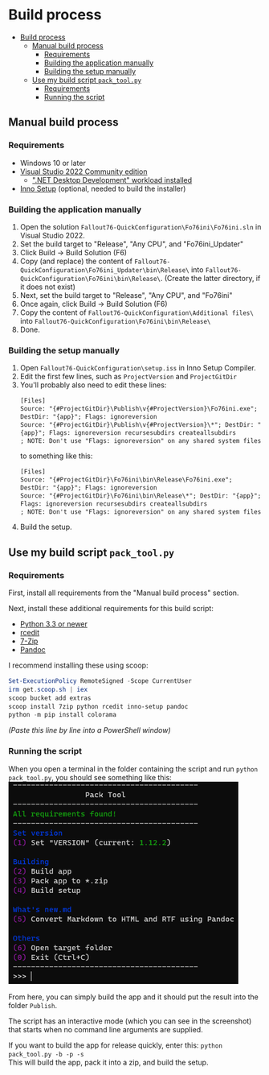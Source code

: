 # Build process

- [Build process](#build-process)
  - [Manual build process](#manual-build-process)
    - [Requirements](#requirements)
    - [Building the application manually](#building-the-application-manually)
    - [Building the setup manually](#building-the-setup-manually)
  - [Use my build script `pack_tool.py`](#use-my-build-script-pack_toolpy)
    - [Requirements](#requirements-1)
    - [Running the script](#running-the-script)

## Manual build process

### Requirements
- Windows 10 or later
- [Visual Studio 2022 Community edition](https://visualstudio.microsoft.com/vs/community/)
    - [".NET Desktop Development" workload installed](https://learn.microsoft.com/en-us/visualstudio/install/modify-visual-studio?view=vs-2022)
- [Inno Setup](https://jrsoftware.org/isdl.php) (optional, needed to build the installer)

### Building the application manually
1. Open the solution `Fallout76-QuickConfiguration\Fo76ini\Fo76ini.sln` in Visual Studio 2022.
2. Set the build target to "Release", "Any CPU", and "Fo76ini_Updater"
3. Click Build → Build Solution (F6)
4. Copy (and replace) the content of `Fallout76-QuickConfiguration\Fo76ini_Updater\bin\Release\` into  `Fallout76-QuickConfiguration\Fo76ini\bin\Release\`. (Create the latter directory, if it does not exist)
5. Next, set the build target to "Release", "Any CPU", and "Fo76ini"
6. Once again, click Build → Build Solution (F6)
7. Copy the content of `Fallout76-QuickConfiguration\Additional files\` into `Fallout76-QuickConfiguration\Fo76ini\bin\Release\`
8. Done.

### Building the setup manually
1. Open `Fallout76-QuickConfiguration\setup.iss` in Inno Setup Compiler.
2. Edit the first few lines, such as `ProjectVersion` and `ProjectGitDir`
3. You'll probably also need to edit these lines:
    ```
    [Files]
    Source: "{#ProjectGitDir}\Publish\v{#ProjectVersion}\Fo76ini.exe"; DestDir: "{app}"; Flags: ignoreversion
    Source: "{#ProjectGitDir}\Publish\v{#ProjectVersion}\*"; DestDir: "{app}"; Flags: ignoreversion recursesubdirs createallsubdirs
    ; NOTE: Don't use "Flags: ignoreversion" on any shared system files
    ```
    to something like this:
    ```
    [Files]
    Source: "{#ProjectGitDir}\Fo76ini\bin\Release\Fo76ini.exe"; DestDir: "{app}"; Flags: ignoreversion
    Source: "{#ProjectGitDir}\Fo76ini\bin\Release\*"; DestDir: "{app}"; Flags: ignoreversion recursesubdirs createallsubdirs
    ; NOTE: Don't use "Flags: ignoreversion" on any shared system files
    ```
4. Build the setup.

## Use my build script `pack_tool.py`

### Requirements
First, install all requirements from the "Manual build process" section.

Next, install these additional requirements for this build script:
- [Python 3.3 or newer](https://www.python.org/downloads/)
- [rcedit](https://github.com/electron/rcedit)
- [7-Zip](https://www.7-zip.org/download.html)
- [Pandoc](https://pandoc.org/installing.html)

I recommend installing these using scoop:
```powershell
Set-ExecutionPolicy RemoteSigned -Scope CurrentUser
irm get.scoop.sh | iex
scoop bucket add extras
scoop install 7zip python rcedit inno-setup pandoc
python -m pip install colorama
```
*(Paste this line by line into a PowerShell window)*

### Running the script
When you open a terminal in the folder containing the script and run `python pack_tool.py`, you should see something like this:
![](assets/pack_tool.png)

From here, you can simply build the app and it should put the result into the folder `Publish`.

The script has an interactive mode (which you can see in the screenshot) that starts when no command line arguments are supplied.

If you want to build the app for release quickly, enter this: `python pack_tool.py -b -p -s`  
This will build the app, pack it into a zip, and build the setup.